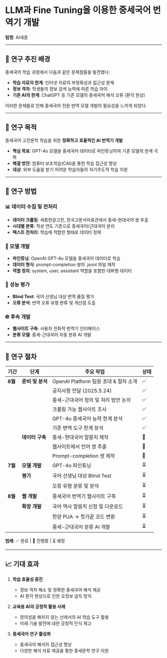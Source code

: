 # LLM과 Fine Tuning을 이용한 중세국어 번역기 개발

**팀명**: AI세종

---

## 🎯 연구 추진 배경

중세국어 학습 과정에서 다음과 같은 문제점들을 발견했다:

- **학습 자료의 한계**: 인터넷 자료의 부정확성과 접근성 문제
- **정보 격차**: 학생들의 정보 검색 능력에 따른 학습 차이
- **기존 AI의 한계**: ChatGPT 등 기존 모델의 중세국어 해석 오류 (환각 현상)

이러한 문제들로 인해 중세국어 전문 번역 모델 개발의 필요성을 느끼게 되었다.

---

## 🎯 연구 목적

중세국어 고전문학 학습을 위한 **정확하고 효율적인 AI 번역기 개발**

- **핵심 목표**: GPT-4o 모델을 중세국어 데이터로 파인튜닝하여 기존 모델의 한계 극복
- **해결 방안**: 컴퓨터 보조학습(CAI)을 통한 학습 접근성 향상
- **대상**: 외부 도움을 받기 어려운 학습자들의 자기주도적 학습 지원

---

## 🔬 연구 방법

### 📊 데이터 수집 및 전처리
- **데이터 크롤링**: 세종한글고전, 한국고문서자료관에서 중세-현대국어 쌍 추출
- **시대별 분류**: 작성 연도 기준으로 중세국어/근대국어 분리
- **텍스트 전처리**: 학습에 적합한 형태로 데이터 정제

### 🤖 모델 개발
- **파인튜닝**: OpenAI GPT-4o 모델을 중세국어 데이터로 학습
- **데이터 형식**: prompt-completion 쌍의 .jsonl 파일 제작
- **역할 정의**: system, user, assistant 역할을 포함한 대화형 데이터

### 📝 성능 평가
- **Blind Test**: 국어 선생님 대상 번역 품질 평가
- **오류 분석**: 번역 오류 유형 분류 및 개선점 도출

### 🌐 후속 개발
- **웹사이트 구축**: 사용자 친화적 번역기 인터페이스
- **분류 모델**: 중세-근대국어 자동 분류 AI 개발

---

## 📅 연구 절차

| 기간 | 단계 | 주요 작업 | 상태 |
|------|------|-----------|------|
| **6월** | **준비 및 분석** | OpenAI Platform 팀원 초대 & 절차 소개 | ✅ |
| | | 공지사항 전달 (2025.5.24) | ✅ |
| | | 중세-근대국어 정의 및 처리 방안 논의 | ✅ |
| | | 크롤링 가능 웹사이트 조사 | ✅ |
| | | GPT-4o 중세국어 능력 한계 분석 | ✅ |
| | | 기존 번역 도구 한계 분석 | ✅ |
| | **데이터 구축** | 중세-현대국어 말뭉치 제작 | 🔄 |
| | | 웹사이트에서 언어 쌍 추출 | 🔄 |
| | | Prompt-completion 쌍 제작 | 🔄 |
| **7월** | **모델 개발** | GPT-4o 파인튜닝 | ⏳ |
| | **평가** | 국어 선생님 대상 Blind Test | ⏳ |
| | | 오류 유형 분류 및 분석 | ⏳ |
| **8월** | **웹 개발** | 중세국어 번역기 웹사이트 구축 | ⏳ |
| | **확장 개발** | 국어 역사 말뭉치 신청 및 다운로드 | ⏳ |
| | | 한양 PUA → 첫가끝 코드 변환 | ⏳ |
| | | 중세-근대국어 분류 AI 개발 | ⏳ |

**범례**: ✅ 완료 | 🔄 진행중 | ⏳ 예정

---

## 📈 기대 효과

1. **학습 효율성 증진**
   - 정보 격차 해소 및 정확한 중세국어 해석 제공
   - AI 환각 현상으로 인한 오정보 습득 방지

2. **교육용 AI의 긍정적 활용 사례**
   - 창의성을 해치지 않는 선에서의 AI 학습 도구 활용
   - 미래 기술 발전에 대한 긍정적 인식 제고

3. **중세국어 연구 활성화**
   - 중세국어 해석의 접근성 향상
   - 다양한 해석 자료 제공을 통한 중세문학 연구 지원